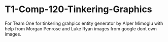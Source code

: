 # T1-Comp-120-Tinkering-Graphics
For Team One for tinkering grahpics entity generator by Alper Mimoglu with help from Morgan Penrose and Luke Ryan images from google dont own images.
